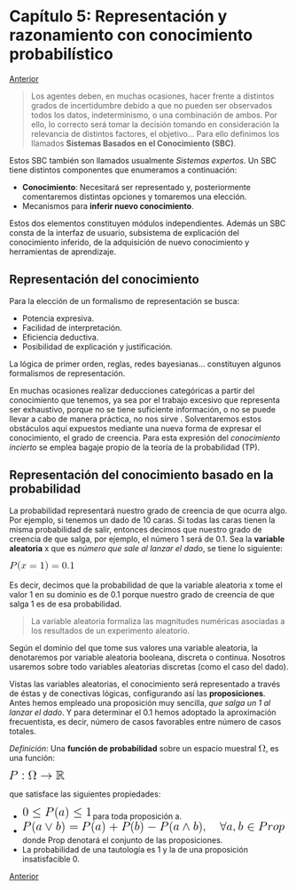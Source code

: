 # Capítulo 5: Representación y razonamiento con conocimiento probabilístico

[Anterior](https://github.com/EduPH/Apuntes-IA/blob/master/docs/Capitulo%204.md)


> Los agentes deben, en muchas ocasiones, hacer frente a distintos grados de incertidumbre debido a que no pueden ser observados todos los datos, indeterminismo, o una combinación de ambos. Por ello, lo correcto será tomar la decisión tomando en consideración la relevancia de distintos factores, el objetivo... Para ello definimos los llamados **Sistemas Basados en el Conocimiento (SBC)**.

Estos SBC también son llamados usualmente *Sistemas expertos*. Un SBC tiene distintos componentes que enumeramos a continuación:

+ **Conocimiento**: Necesitará ser representado y, posteriormente comentaremos distintas opciones y tomaremos una elección.
+ Mecanismos para **inferir nuevo conocimiento**.

Estos dos elementos constituyen módulos independientes. Además un SBC consta de la interfaz de usuario, subsistema de explicación del conocimiento inferido, de la adquisición de nuevo conocimiento y herramientas de aprendizaje. 

## Representación del conocimiento

Para la elección de un formalismo de representación se busca:
+ Potencia expresiva.
+ Facilidad de interpretación.
+ Eficiencia deductiva.
+ Posibilidad de explicación y justificación.

La lógica de primer orden, reglas, redes bayesianas... constituyen algunos formalismos de representación.

En muchas ocasiones realizar deducciones categóricas a partir del conocimiento que tenemos, ya sea por el trabajo excesivo que representa ser exhaustivo, porque no se tiene suficiente información, o no se puede llevar a cabo de manera práctica, no nos sirve . Solventaremos estos obstáculos aquí expuestos mediante una nueva forma de expresar el conocimiento, el grado de creencia. Para esta expresión del *conocimiento incierto* se emplea bagaje propio de la teoría de la probabilidad (TP). 

## Representación del conocimiento basado en la probabilidad

La probabilidad representará nuestro grado de creencia de que ocurra algo. Por ejemplo, si tenemos un dado de 10 caras. Si todas las caras tienen la misma probabilidad de salir, entonces decimos que nuestro grado de creencia de que salga, por ejemplo, el número 1 será de 0.1. Sea la **variable aleatoria** x que es *número que sale al lanzar el dado*, se tiene lo siguiente:

![formula](https://raw.githubusercontent.com/EduPH/Apuntes-IA/master/formulas/CodeCogsEqn.gif)

Es decir, decimos que la probabilidad de que la variable aleatoria x tome el valor 1 en su dominio es de 0.1 porque nuestro grado de creencia de que salga 1 es de esa probabilidad.

> La variable aleatoria formaliza las magnitudes numéricas asociadas a los resultados de un experimento aleatorio. 

Según el dominio del que tome sus valores una variable aleatoria, la denotaremos por variable aleatoria booleana, discreta o continua. Nosotros usaremos sobre todo variables aleatorias discretas (como el caso del dado). 

Vistas las variables aleatorias, el conocimiento será representado a través de éstas y de conectivas lógicas, configurando así las **proposiciones**. Antes hemos empleado una proposición muy sencilla, *que salga un 1 al lanzar el dado*. Y para determinar el 0.1 hemos adoptado la aproximación frecuentista, es decir, número de casos favorables entre número de casos totales. 


*Definición*: Una **función de probabilidad** sobre un espacio muestral ![formula](https://raw.githubusercontent.com/EduPH/Apuntes-IA/master/formulas/CodeCogsEqn-2.gif), es una función:

![formula](https://raw.githubusercontent.com/EduPH/Apuntes-IA/master/formulas/CodeCogsEqn-3.gif)

que satisface las siguientes propiedades:

+ ![formula](https://raw.githubusercontent.com/EduPH/Apuntes-IA/master/formulas/CodeCogsEqn-4.gif) para toda proposición a.
+ ![formula](https://raw.githubusercontent.com/EduPH/Apuntes-IA/master/formulas/CodeCogsEqn-5.gif) donde Prop denotará el conjunto de las proposiciones. 
+ La probabilidad de una tautología es 1 y la de una proposición insatisfacible 0. 






[Anterior](https://github.com/EduPH/Apuntes-IA/blob/master/docs/Capitulo%204.md)


